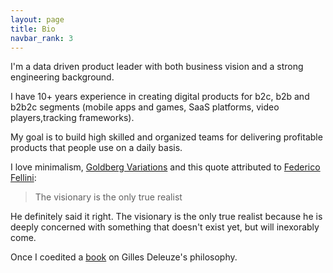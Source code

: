 ```yaml
---
layout: page
title: Bio
navbar_rank: 3
---
```


I'm a data driven product leader with both business vision and a strong engineering background.

I have 10+ years experience in creating digital products for b2c, b2b and b2b2c segments (mobile apps and games, SaaS platforms, video players,tracking frameworks). 

My goal is to build high skilled and organized teams for delivering profitable products that people use on a daily basis.

I love minimalism, [Goldberg Variations](https://itunes.apple.com/fr/album/bach-les-variations-goldberg-bwv-988/1071951592) and this quote attributed to [Federico Fellini](https://en.wikipedia.org/wiki/Federico_Fellini):

> The visionary is the only true realist

He definitely said it right. The visionary is the only true realist because he is deeply concerned with something that doesn't exist yet, but will inexorably come.

Once I coedited a [book](https://www.amazon.fr/géophilosophie-Gilles-Deleuze-esthétiques-politiques-ebook/dp/B01NBF4N3Z/ref=sr_1_1?ie=UTF8&qid=1529388997&sr=8-1&keywords=geophilosophie+gilles+deleuze) on Gilles Deleuze's philosophy.
